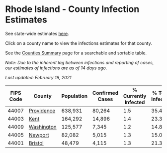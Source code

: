 # Rhode Island - County Infection Estimates

See state-wide estimates [here](/infections/us-ri).

Click on a county name to view the infections estimates for that county.

See the [Counties Summary](/infections/summary-counties) page for a searchable and sortable table.

*Note: Due to the inherent lag between infections and reporting of cases, our estimates of infections are as of 14 days ago.*

*Last updated: February 19, 2021*

|   FIPS Code |                   County |   Population |   Confirmed Cases |   % Currently Infected |   % Total Infected |
|-------------|--------------------------|--------------|-------------------|------------------------|--------------------|
|       44007 | [Providence](providence) |      638,931 |            80,264 |                    1.5 |               35.4 |
|       44003 |             [Kent](kent) |      164,292 |            14,896 |                    1.4 |               23.3 |
|       44009 | [Washington](washington) |      125,577 |             7,345 |                    1.2 |               14.8 |
|       44005 |       [Newport](newport) |       82,082 |             5,015 |                    1.3 |               15.0 |
|       44001 |       [Bristol](bristol) |       48,479 |             4,115 |                    1.3 |               21.3 |